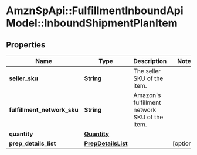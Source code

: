 # AmznSpApi::FulfillmentInboundApiModel::InboundShipmentPlanItem

## Properties
Name | Type | Description | Notes
------------ | ------------- | ------------- | -------------
**seller_sku** | **String** | The seller SKU of the item. | 
**fulfillment_network_sku** | **String** | Amazon&#x27;s fulfillment network SKU of the item. | 
**quantity** | [**Quantity**](Quantity.md) |  | 
**prep_details_list** | [**PrepDetailsList**](PrepDetailsList.md) |  | [optional] 

